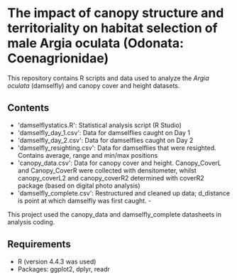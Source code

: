 # The impact of canopy structure and territoriality on habitat selection of male Argia oculata (Odonata: Coenagrionidae)

This repository contains R scripts and data used to analyze the _Argia oculata_ (damselfly) and canopy cover and height datasets.

## Contents
- 'damselflystatics.R': Statistical analysis script (R Studio)
- 'damselfly_day_1.csv': Data for damselflies caught on Day 1
- 'damselfly_day_2.csv': Data for damselflies caught on Day 2
- 'damselfly_resighting.csv': Data for damselflies that were resighted. Contains average, range and min/max positions
- 'canopy_data.csv': Data for canopy cover and height. Canopy_CoverL and Canopy_CoverR were collected with densitometer, whilst canopy_coverL2 and canopy_coverR2 determined with coverR2 package (based on digital photo analysis)
- 'damselfly_complete.csv': Restructured and cleaned up data; d_distance is point at which damselfly was first caught. -

This project used the canopy_data and damselfly_complete datasheets in analysis coding. 

## Requirements
- R (version 4.4.3 was used)
- Packages: ggplot2, dplyr, readr
